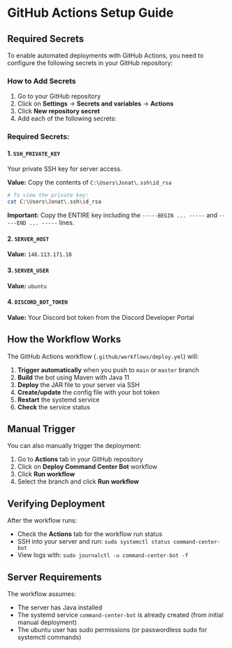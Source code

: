 # GitHub Actions Setup Guide

## Required Secrets

To enable automated deployments with GitHub Actions, you need to configure the following secrets in your GitHub repository:

### How to Add Secrets
1. Go to your GitHub repository
2. Click on **Settings** → **Secrets and variables** → **Actions**
3. Click **New repository secret**
4. Add each of the following secrets:

### Required Secrets:

#### 1. `SSH_PRIVATE_KEY`
Your private SSH key for server access.

**Value:** Copy the contents of `C:\Users\Jonat\.ssh\id_rsa`

```bash
# To view the private key:
cat C:\Users\Jonat\.ssh\id_rsa
```

**Important:** Copy the ENTIRE key including the `-----BEGIN ... -----` and `-----END ... -----` lines.

#### 2. `SERVER_HOST`
**Value:** `148.113.171.18`

#### 3. `SERVER_USER`
**Value:** `ubuntu`

#### 4. `DISCORD_BOT_TOKEN`
**Value:** Your Discord bot token from the Discord Developer Portal

## How the Workflow Works

The GitHub Actions workflow (`.github/workflows/deploy.yml`) will:

1. **Trigger automatically** when you push to `main` or `master` branch
2. **Build** the bot using Maven with Java 11
3. **Deploy** the JAR file to your server via SSH
4. **Create/update** the config file with your bot token
5. **Restart** the systemd service
6. **Check** the service status

## Manual Trigger

You can also manually trigger the deployment:
1. Go to **Actions** tab in your GitHub repository
2. Click on **Deploy Command Center Bot** workflow
3. Click **Run workflow**
4. Select the branch and click **Run workflow**

## Verifying Deployment

After the workflow runs:
- Check the **Actions** tab for the workflow run status
- SSH into your server and run: `sudo systemctl status command-center-bot`
- View logs with: `sudo journalctl -u command-center-bot -f`

## Server Requirements

The workflow assumes:
- The server has Java installed
- The systemd service `command-center-bot` is already created (from initial manual deployment)
- The ubuntu user has sudo permissions (or passwordless sudo for systemctl commands)
